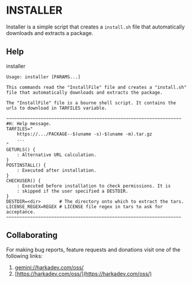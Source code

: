 INSTALLER
=========

Installer is a simple script that creates a `install.sh` file
that automatically downloads and extracts a package.

## Help

installer

    Usage: installer [PARAMS...]
    
    This commands read the "InstallFile" file and creates a "install.sh"
    file that automatically downloads and extracts the package.
    
    The "InstallFile" file is a bourne shell script. It contains the
    urls to download in TARFILES variable.
    
    ~~~~~~~~~~~~~~~~~~~~~~~~~~~~~~~~~~~~~~~~~~~~~~~~~~~~~~~~~~~~~~~~~~
    #H: Help message.
    TARFILES="
        https://.../PACKAGE--$(uname -s)-$(uname -m).tar.gz
        ...
    "
    GETURLS() {
        : Alternative URL calculation.
    }
    POSTINSTALL() {
        : Executed after installation.
    }
    CHECKUSER() {
        : Executed before installation to check permissions. It is
        : skipped if the user specified a DESTDIR.
    }
    DESTDIR=<dir>       # The directory onto which to extract the tars.
    LICENSE_REGEX=REGEX # LICENSE file regex in tars to ask for acceptance.
    ~~~~~~~~~~~~~~~~~~~~~~~~~~~~~~~~~~~~~~~~~~~~~~~~~~~~~~~~~~~~~~~~~~

## Collaborating

For making bug reports, feature requests and donations visit
one of the following links:

1. [gemini://harkadev.com/oss/](gemini://harkadev.com/oss/)
2. [https://harkadev.com/oss/](https://harkadev.com/oss/)
